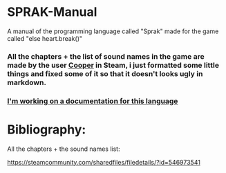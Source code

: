 # SPRAK-Manual
A manual of the programming language called "Sprak" made for the game called "else heart.break()"

### **All the chapters + the list of sound names in the game are made by the user [Cooper](https://steamcommunity.com/id/Cooper42) in Steam**, i just formatted some little things and fixed some of it so that it doesn't looks ugly in markdown.


### [**I'm working on a documentation for this language**](https://itsmijail.gitbook.io/sprak-unofficial-docs/)

# Bibliography:

All the chapters + the sound names list:

https://steamcommunity.com/sharedfiles/filedetails/?id=546973541
